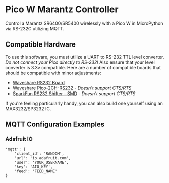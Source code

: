 # Pico W Marantz Controller
Control a Marantz SR6400/SR5400 wirelessly with a Pico W in MicroPython via RS-232C utilizing MQTT.

## Compatible Hardware
To use this software, you must utilize a UART to RS-232 TTL level converter. *Do not connect your Pico directly to RS-232!* Also ensure that your level converter is 3.3v compatible. Here are a number of compatible boards that should be compatible with minor adjustments:
* [Waveshare RS232 Board](http://www.waveshare.com/wiki/RS232_Board)
* [Waveshare Pico-2CH-RS232](https://www.waveshare.com/wiki/Pico-2CH-RS232) - _Doesn't support CTS/RTS_
* [SparkFun RS232 Shifter - SMD](https://www.sparkfun.com/products/449) - _Doesn't support CTS/RTS_

If you're feeling particularly handy, you can also build one yourself using an MAX3232/SP3232 IC.

## MQTT Configuration Examples

### Adafruit IO
```
'mqtt': {
    'client_id': 'RANDOM',
    'url': 'io.adafruit.com',
    'user': 'YOUR_USERNAME',
    'key': 'AIO_KEY',
    'feed': 'FEED_NAME'
}
```
